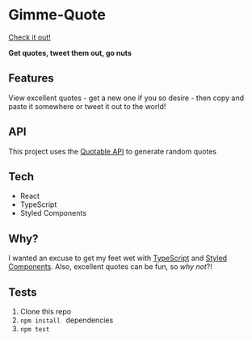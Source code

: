 # Gimme-Quote

[Check it out!](https://druserkes.github.io/quote-me/)

**Get quotes, tweet them out, go nuts**

## Features 
View excellent quotes - get a new one if you so desire - then copy and paste it somewhere or tweet it out to the world!   

## API 
This project uses the [Quotable API](https://api.quotable.io/) to generate random quotes

## Tech 
* React 
* TypeScript 
* Styled Components 

## Why? 
I wanted an excuse to get my feet wet with [TypeScript](https://www.typescriptlang.org/) and [Styled Components](https://styled-components.com/). Also, excellent quotes can be fun, so *why not*?! 

## Tests
1. Clone this repo
2. ```npm install ``` dependencies
3. ```npm test ```